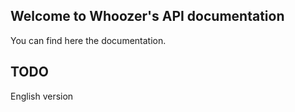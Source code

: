 Welcome to Whoozer's API documentation
--------------------------------------

You can find here the documentation.

TODO
----
English version